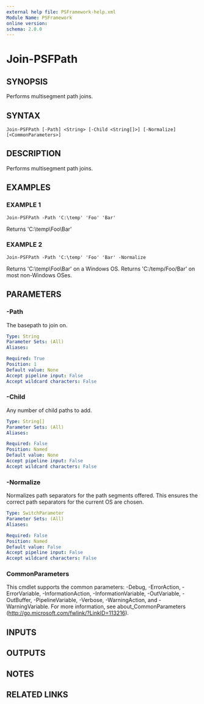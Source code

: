 ```yaml
---
external help file: PSFramework-help.xml
Module Name: PSFramework
online version:
schema: 2.0.0
---
```


# Join-PSFPath

## SYNOPSIS
Performs multisegment path joins.

## SYNTAX

```
Join-PSFPath [-Path] <String> [-Child <String[]>] [-Normalize] [<CommonParameters>]
```

## DESCRIPTION
Performs multisegment path joins.

## EXAMPLES

### EXAMPLE 1
```
Join-PSFPath -Path 'C:\temp' 'Foo' 'Bar'
```

Returns 'C:\temp\Foo\Bar'

### EXAMPLE 2
```
Join-PSFPath -Path 'C:\temp' 'Foo' 'Bar' -Normalize
```

Returns 'C:\temp\Foo\Bar' on a Windows OS.
Returns 'C:/temp/Foo/Bar' on most non-Windows OSes.

## PARAMETERS

### -Path
The basepath to join on.

```yaml
Type: String
Parameter Sets: (All)
Aliases:

Required: True
Position: 1
Default value: None
Accept pipeline input: False
Accept wildcard characters: False
```

### -Child
Any number of child paths to add.

```yaml
Type: String[]
Parameter Sets: (All)
Aliases:

Required: False
Position: Named
Default value: None
Accept pipeline input: False
Accept wildcard characters: False
```

### -Normalize
Normalizes path separators for the path segments offered.
This ensures the correct path separators for the current OS are chosen.

```yaml
Type: SwitchParameter
Parameter Sets: (All)
Aliases:

Required: False
Position: Named
Default value: False
Accept pipeline input: False
Accept wildcard characters: False
```

### CommonParameters
This cmdlet supports the common parameters: -Debug, -ErrorAction, -ErrorVariable, -InformationAction, -InformationVariable, -OutVariable, -OutBuffer, -PipelineVariable, -Verbose, -WarningAction, and -WarningVariable.
For more information, see about_CommonParameters (http://go.microsoft.com/fwlink/?LinkID=113216).

## INPUTS

## OUTPUTS

## NOTES

## RELATED LINKS
